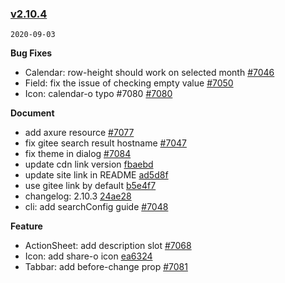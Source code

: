 ### [v2.10.4](https://github.com/youzan/vant/compare/v2.10.3...v2.10.4)

`2020-09-03`

**Bug Fixes**

- Calendar: row-height should work on selected month [#7046](https://github.com/youzan/vant/issues/7046)
- Field: fix the issue of checking empty value [#7050](https://github.com/youzan/vant/issues/7050)
- Icon: calendar-o typo #7080 [#7080](https://github.com/youzan/vant/issues/7080)

**Document**

- add axure resource [#7077](https://github.com/youzan/vant/issues/7077)
- fix gitee search result hostname [#7047](https://github.com/youzan/vant/issues/7047)
- fix theme in dialog [#7084](https://github.com/youzan/vant/issues/7084)
- update cdn link version [fbaebd](https://github.com/youzan/vant/commit/fbaebde90a0aa3c08db8969069044b3c78846ffe)
- update site link in README [ad5d8f](https://github.com/youzan/vant/commit/ad5d8f854cb5a0353d4123dd6a32e4987c596fd2)
- use gitee link by default [b5e4f7](https://github.com/youzan/vant/commit/b5e4f7d2fb06d251b5dcee6ba028c37ef69ea13a)
- changelog: 2.10.3 [24ae28](https://github.com/youzan/vant/commit/24ae2899b85e4967909776fadebe64fa0fc2df70)
- cli: add searchConfig guide [#7048](https://github.com/youzan/vant/issues/7048)

**Feature**

- ActionSheet: add description slot [#7068](https://github.com/youzan/vant/issues/7068)
- Icon: add share-o icon [ea6324](https://github.com/youzan/vant/commit/ea6324234beae3bc4a700c59523a7091add49480)
- Tabbar: add before-change prop [#7081](https://github.com/youzan/vant/issues/7081)
